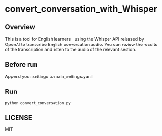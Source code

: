 # convert_conversation_with_Whisper

## Overview
This is a tool for English learners　using the Whisper API released by OpenAI to transcribe English conversation audio. 
You can review the results of the transcription and listen to the audio of the relevant section.

## Before run
Append your settings to main_settings.yaml

## Run
```
python convert_conversation.py
```

## LICENSE
MIT
